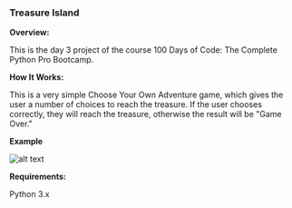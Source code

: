### **Treasure Island**

**Overview:**

This is the day 3 project of the course 100 Days of Code: The Complete Python Pro Bootcamp.

**How It Works:**

This is a very simple Choose Your Own Adventure game, which gives the user a number of choices to reach the treasure. If the user chooses correctly, they will reach the treasure, otherwise the result will be "Game Over."

**Example**

![alt text](https://github.com/Bosaif39/example-pics/blob/main/D_3.png?raw=true)

**Requirements:**

Python 3.x

